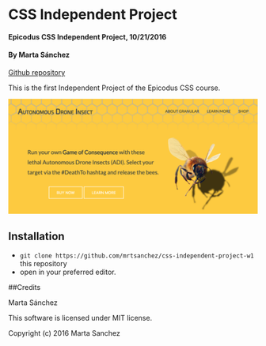 # CSS Independent Project

#### Epicodus CSS Independent Project, 10/21/2016

#### By **Marta Sánchez**

[Github repository](https://github.com/mrtsanchez/css-independent-project-w1)

This is the first Independent Project of the Epicodus CSS course.

![web-screenshot](https://github.com/mrtsanchez/css-independent-project-w1/blob/master/img/adi-home.png?raw=true)

## Installation

* `git clone https://github.com/mrtsanchez/css-independent-project-w1` this repository
* open in your preferred editor.

##Credits

Marta Sánchez

This software is licensed under MIT license.

Copyright (c) 2016 Marta Sanchez
